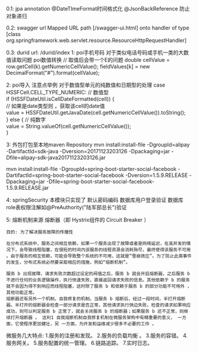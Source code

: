 0.1: jpa annotation
@DateTImeFormat时间格式化
@JsonBackReference 防止对象递归

0.2: swagger url
Mapped URL path [/swagger-ui.html] onto handler of type [class org.springframework.web.servlet.resource.ResourceHttpRequestHandler]

0.3: durid  url: /durid/index
1: poi手机号码 
对于类似电话号码或手机一类的大数值读取问题
poi数值转换
// 取值后会带一个E的问题 
double cellValue = row.getCell(k).getNumericCellValue(); 
fieldValues[k] = new DecimalFormat("#").format(cellValue); 

2: poi导入 注意点举例 
对于数值型单元的纯数值和日期型的处理 
case HSSFCell.CELL_TYPE_NUMERIC: // 数值型   
    if (HSSFDateUtil.isCellDateFormatted(cell)) {   
        //  如果是date类型则 ，获取该cell的date值   
        value = HSSFDateUtil.getJavaDate(cell.getNumericCellValue()).toString();   
    } else { // 纯数字   
        value = String.valueOf(cell.getNumericCellValue());   
}


3: 外包打包至本地maven Repository
mvn install:install-file -DgroupId=alipay -DartifactId=sdk-java -Dversion=20171123203126 -Dpackaging=jar -Dfile=alipay-sdk-java20171123203126.jar

mvn install:install-file -DgroupId=spring-boot-starter-social-facebook -DartifactId=spring-boot-starter-social-facebook -Dversion=1.5.9.RELEASE -Dpackaging=jar -Dfile=spring-boot-starter-social-facebook-1.5.9.RELEASE.jar

4: springSecurity
	本模块只实现了 默认密码编码 数据库用户登录验证 数据库role表权限注解如@PreAuthority("陆军部总长")验证

5: 熔断机制来源		熔断器（即 Hystrix组件的 Circuit Breaker ）
	
	目的: 为了解决服务故障的传播性

	在分布式系统中，服务之间相互依赖，如果一个服务出现了故障或者是网络延迟，在高并发的情况下，会导致线程阻塞，在很短的时间内该服务的线程资源会消耗殆尽，最终使得该服务不可用 。由于服务的相互依赖，可能会导致整个系统的不可用，这就是“雪崩效应”。为了防止此类事件的发生，分布式系统必然要采取相应的措施，例如“熔断机制”。

	服务 b 出现故障，请求失败次数超过设定的阀值之后，服务 b 就会开启熔断器，之后服务 b 不进行任何的业务逻辑操作，执行快速失败，直接返回请求失败的信息。其他依赖于 b 的服务就不会因为得不到响应而线程阻塞，这时除了服务 b 和依赖于服务 b 的部分功能不可用外 ，其他功能正常。
	熔断器还有另外一个机制，自我修复的机制。当服务 b 熔断后，经过一段时间，半打开熔断器。半打开的熔断器会检查一部分请求是否正常，其他请求执行快边失败，检查的请求如果响应成功，则可以判定服务 b 正常了，就会关闭服务 b 的熔断器；如果服务 b 还不正常，则继续打开熔断器 。 这利1 自我熔断机制自我修复机制在微服务架构中有精重要的意义， 一方面，它使程序更加健壮，另 一方面，为开发和运维减少很多不必要的工作 。

微服务几大特点:
1.服务的注册和发现。
2.服务的负载均衡 。
3.服务的容错。
4.服务网关。
5.服务配置的统一管理。
6.链路追踪。
7.实时日志。


	
